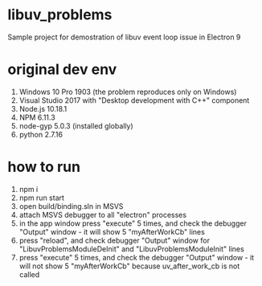 # libuv_problems
Sample project for demostration of libuv event loop issue in Electron 9

# original dev env
1. Windows 10 Pro 1903 (the problem reproduces only on Windows)
2. Visual Studio 2017 with "Desktop development with C++" component
3. Node.js 10.18.1
4. NPM 6.11.3
5. node-gyp 5.0.3 (installed globally)
6. python 2.7.16

# how to run
1. npm i
2. npm run start
3. open build/binding.sln in MSVS
4. attach MSVS debugger to all "electron" processes
5. in the app window press "execute" 5 times, and check the debugger "Output" window - it will show 5 "myAfterWorkCb" lines
6. press "reload", and check debugger "Output" window for "LibuvProblemsModuleDeInit" and "LibuvProblemsModuleInit" lines
7. press "execute" 5 times, and check the debugger "Output" window - it will not show 5 "myAfterWorkCb" because uv_after_work_cb is not called